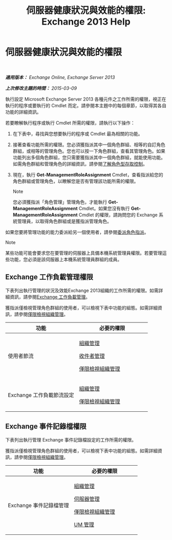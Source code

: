 ﻿---
title: '伺服器健康狀況與效能的權限: Exchange 2013 Help'
TOCTitle: 伺服器健康狀況與效能的權限
ms:assetid: 00b23fd3-6679-4b06-a3d4-51df3112b9cd
ms:mtpsurl: https://technet.microsoft.com/zh-tw/library/JJ150479(v=EXCHG.150)
ms:contentKeyID: 50472448
ms.date: 05/21/2018
mtps_version: v=EXCHG.150
ms.translationtype: MT
---

# 伺服器健康狀況與效能的權限

 

_**適用版本：** Exchange Online, Exchange Server 2013_

_**上次修改主題的時間：** 2015-03-09_

執行設定 Microsoft Exchange Server 2013 各種元件之工作所需的權限，視正在執行的程序或要執行的 Cmdlet 而定。請參閱本主題中的每個章節，以取得其各自功能的詳細資訊。

若要瞭解執行程序或執行 Cmdlet 所需的權限，請執行以下操作：

1.  在下表中，尋找與您想要執行的程序或 Cmdlet 最為相關的功能。

2.  接著查看功能所需的權限。您必須獲指派其中一個角色群組、相等的自訂角色群組，或相等的管理角色。您也可以按一下角色群組，查看其管理角色。如果功能列出多個角色群組，您只需要獲指派其中一個角色群組，就能使用功能。如需角色群組和管理角色的詳細資訊，請參閱[了解角色型存取控制](understanding-role-based-access-control-exchange-2013-help.md)。

3.  現在，執行 **Get-ManagementRoleAssignment** Cmdlet，查看指派給您的角色群組或管理角色，以瞭解您是否有管理該功能所需的權限。
    
    > [!NOTE]  
    > 您必須獲指派「角色管理」管理角色，才能執行 <strong>Get-ManagementRoleAssignment</strong> Cmdlet。如果您沒有執行 <strong>Get-ManagementRoleAssignment</strong> Cmdlet 的權限，請詢問您的 Exchange 系統管理員，以取得角色群組或是獲指派管理角色。


如果您要將管理功能的能力委派給另一個使用者，請參閱[委派角色指派](delegate-role-assignments-exchange-2013-help.md)。


> [!NOTE]  
> 某些功能可能會要求您在要管理的伺服器上具備本機系統管理員權限。若要管理這些功能，您必須是該伺服器上本機系統管理員群組的成員。




## Exchange 工作負載管理權限

下表列出執行管理的狀況及效能Exchange 2013組織的工作所需的權限。如需詳細資訊，請參閱[Exchange 工作負載管理](exchange-workload-management-exchange-2013-help.md)。

獲指派僅檢視管理角色群組的使用者，可以檢視下表中功能的組態。如需詳細資訊，請參閱[僅限檢視組織管理](view-only-organization-management-exchange-2013-help.md)。


<table>
<colgroup>
<col style="width: 50%" />
<col style="width: 50%" />
</colgroup>
<thead>
<tr class="header">
<th>功能</th>
<th>必要的權限</th>
</tr>
</thead>
<tbody>
<tr class="odd">
<td><p>使用者節流</p></td>
<td><p><a href="organization-management-exchange-2013-help.md">組織管理</a></p>
<p><a href="recipient-management-exchange-2013-help.md">收件者管理</a></p>
<p><a href="view-only-organization-management-exchange-2013-help.md">僅限檢視組織管理</a></p></td>
</tr>
<tr class="even">
<td><p>Exchange 工作負載節流設定</p></td>
<td><p><a href="organization-management-exchange-2013-help.md">組織管理</a></p>
<p><a href="view-only-organization-management-exchange-2013-help.md">僅限檢視組織管理</a></p></td>
</tr>
</tbody>
</table>


## Exchange 事件記錄檔權限

下表列出執行管理 Exchange 事件記錄檔設定的工作所需的權限。

獲指派僅檢視管理角色群組的使用者，可以檢視下表中功能的組態。如需詳細資訊，請參閱[僅限檢視組織管理](view-only-organization-management-exchange-2013-help.md)。


<table>
<colgroup>
<col style="width: 50%" />
<col style="width: 50%" />
</colgroup>
<thead>
<tr class="header">
<th>功能</th>
<th>必要的權限</th>
</tr>
</thead>
<tbody>
<tr class="odd">
<td><p>Exchange 事件記錄檔管理</p></td>
<td><p><a href="organization-management-exchange-2013-help.md">組織管理</a></p>
<p><a href="server-management-exchange-2013-help.md">伺服器管理</a></p>
<p><a href="view-only-organization-management-exchange-2013-help.md">僅限檢視組織管理</a></p>
<p><a href="um-management-exchange-2013-help.md">UM 管理</a></p></td>
</tr>
</tbody>
</table>

